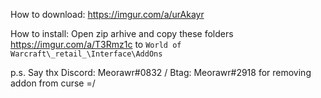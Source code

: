 How to download: https://imgur.com/a/urAkayr

How to install: Open zip arhive and copy these folders https://imgur.com/a/T3Rmz1c to ```World of Warcraft\_retail_\Interface\AddOns```






p.s. Say thx Discord: Meorawr#0832 / Btag: Meorawr#2918 for removing addon from curse =/
